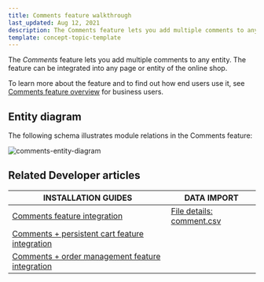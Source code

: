 ```yaml
---
title: Comments feature walkthrough
last_updated: Aug 12, 2021
description: The Comments feature lets you add multiple comments to any entity
template: concept-topic-template
---
```


The _Comments_ feature lets you add multiple comments to any entity. The feature can be integrated into any page or entity of the online shop.


To learn more about the feature and to find out how end users use it, see [Comments feature overview](/docs/scos/user/features/{{page.version}}/comments-feature-overview.html) for business users.


## Entity diagram

The following schema illustrates module relations in the Comments feature:

<div class="width-100">

![comments-entity-diagram](https://spryker.s3.eu-central-1.amazonaws.com/docs/Features/Mailing+&+Communication/Comments/techspec-comments-module-diagram.png)

</div>


## Related Developer articles

|INSTALLATION GUIDES  | DATA IMPORT |
|---------|---------|
| [Comments feature integration](/docs/scos/dev/feature-integration-guides/{{page.version}}/comments-feature-integration.html)  | [File details: comment.csv](/docs/scos/dev/data-import/{{page.version}}/data-import-categories/miscellaneous/file-details-comment.csv.html)  |
| [Comments + persistent cart feature integration](/docs/scos/dev/feature-integration-guides/{{page.version}}/comments-persistent-cart-feature-integration.html) |
| [Comments + order management feature integration](/docs/scos/dev/feature-integration-guides/{{page.version}}/comments-order-management-feature-integration.html) |
